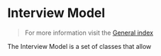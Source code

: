 # Interview Model

> For more information visit the [General index](../README.md)

The Interview Model is a set of classes that allow 
